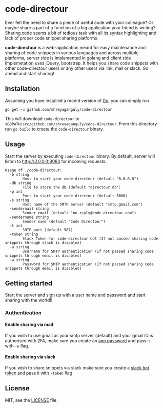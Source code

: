 # code-directour

Ever felt the need to share a piece of useful code with your colleague? Or maybe share a part of a function of a big application your friend is writing? Sharing code seems a bit of tedious task with all its syntax highlighting and lack of proper code snippet sharing platforms.

**code-directour** is a web-application meant for easy maintenance and sharing of code snippets in various languages and across multiple platforms, server side is implemented in golang and client side implemetation uses jQuery, bootstrap. It helps you share code snippets with other code-directour users or any other users via link, mail or slack. Go ahead and start sharing!

## Installation

Assuming you have installed a recent version of
[Go](https://golang.org/doc/install), you can simply run

```
go get -u github.com/shreyaganguly/code-directour
```

This will download `code-directour` to `$GOPATH/src/github.com/shreyaganguly/code-directour`. From
  this directory run `go build` to create the `code-directour` binary.

## Usage

Start the server by executing `code-directour` binary. By default, server will listen to http://0.0.0.0:8080 for incoming requests.

```
Usage of ./code-directour:
  -b string
    	Host to start your code-directeur (default "0.0.0.0")
  -db string
    	File to store the db (default "directour.db")
  -p int
    	Port to start your code-directour (default 8080)
  -s string
    	Host name of the SMTP Server (default "smtp.gmail.com")
  -sendermail string
    	Sender email (default "no-reply@code-directour.com")
  -sendername string
    	Sender name (default "Code Directour")
  -t int
    	SMTP port (default 587)
  -token string
    	Slack Token for code-directour bot (If not passed sharing code snippets through slack is disabled)
  -u string
    	Username for SMTP authentication (If not passed sharing code snippets through email is disabled)
  -w string
    	Password for SMTP authentication (If not passed sharing code snippets through email is disabled)
```
## Getting started

Start the server and sign up with a user name and password and start sharing with the world!!

### Authentication

#### Enable sharing via mail
If you wish to use gmail as your smtp server (default) and your gmail ID is authorised with 2FA, make sure you create an [app password](https://myaccount.google.com/apppasswords) and pass it with `-w` flag.

#### Enable sharing via slack
If you wish to share snippets via slack make sure you create a [slack bot token](https://api.slack.com/custom-integrations/bot-users) and pass it with `-token` flag


## License

MIT, see the [LICENSE](https://raw.githubusercontent.com/shreyaganguly/code-directour/master/LICENSE.md) file.
